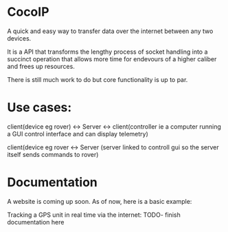 # CocoIP
A quick and easy way to transfer data over the internet between any two devices.

It is a API that transforms the lengthy process of socket handling into a succinct operation that allows more time for endevours of a higher caliber and frees up resources.

There is still much work to do but core functionality is up to par.

# Use cases:
client(device eg rover) <-> Server <-> client(controller ie a computer running a GUI control interface and can display telemetry)

client(device eg rover <-> Server (server linked to controll gui so the server itself sends commands to rover)

# Documentation
A website is coming up soon. As of now, here is a basic example:

Tracking a GPS unit in real time via the internet:
TODO- finish documentation here
